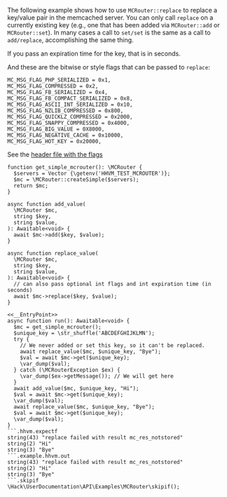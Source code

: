 The following example shows how to use `MCRouter::replace` to replace a key/value pair in the memcached server. You can only call `replace` on a currently existing key (e.g., one that has been added via `MCRouter::add` or `MCRouter::set`). In many cases a call to `set/set` is the same as a call to `add/replace`, accomplishing the same thing.

If you pass an expiration time for the key, that is in seconds.

And these are the bitwise or style flags that can be passed to `replace`:

```
MC_MSG_FLAG_PHP_SERIALIZED = 0x1,
MC_MSG_FLAG_COMPRESSED = 0x2,
MC_MSG_FLAG_FB_SERIALIZED = 0x4,
MC_MSG_FLAG_FB_COMPACT_SERIALIZED = 0x8,
MC_MSG_FLAG_ASCII_INT_SERIALIZED = 0x10,
MC_MSG_FLAG_NZLIB_COMPRESSED = 0x800,
MC_MSG_FLAG_QUICKLZ_COMPRESSED = 0x2000,
MC_MSG_FLAG_SNAPPY_COMPRESSED = 0x4000,
MC_MSG_FLAG_BIG_VALUE = 0X8000,
MC_MSG_FLAG_NEGATIVE_CACHE = 0x10000,
MC_MSG_FLAG_HOT_KEY = 0x20000,
```

See the [header file with the flags](https://github.com/facebook/mcrouter/blob/5f259ed47b52f86cad750d2343edf324e80cb397/mcrouter/lib/mc/msg.h)

```basic-usage.php
function get_simple_mcrouter(): \MCRouter {
  $servers = Vector {\getenv('HHVM_TEST_MCROUTER')};
  $mc = \MCRouter::createSimple($servers);
  return $mc;
}

async function add_value(
  \MCRouter $mc,
  string $key,
  string $value,
): Awaitable<void> {
  await $mc->add($key, $value);
}

async function replace_value(
  \MCRouter $mc,
  string $key,
  string $value,
): Awaitable<void> {
  // can also pass optional int flags and int expiration time (in seconds)
  await $mc->replace($key, $value);
}

<<__EntryPoint>>
async function run(): Awaitable<void> {
  $mc = get_simple_mcrouter();
  $unique_key = \str_shuffle('ABCDEFGHIJKLMN');
  try {
    // We never added or set this key, so it can't be replaced.
    await replace_value($mc, $unique_key, "Bye");
    $val = await $mc->get($unique_key);
    \var_dump($val);
  } catch (\MCRouterException $ex) {
    \var_dump($ex->getMessage()); // We will get here
  }
  await add_value($mc, $unique_key, "Hi");
  $val = await $mc->get($unique_key);
  \var_dump($val);
  await replace_value($mc, $unique_key, "Bye");
  $val = await $mc->get($unique_key);
  \var_dump($val);
}
```.hhvm.expectf
string(43) "replace failed with result mc_res_notstored"
string(2) "Hi"
string(3) "Bye"
```.example.hhvm.out
string(43) "replace failed with result mc_res_notstored"
string(2) "Hi"
string(3) "Bye"
```.skipif
\Hack\UserDocumentation\API\Examples\MCRouter\skipif();
```

